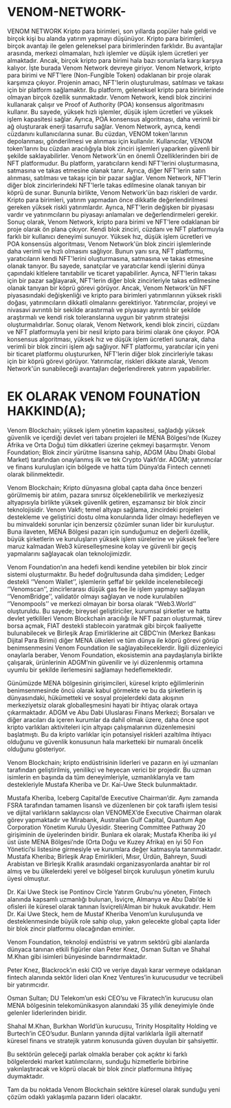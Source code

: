 # VENOM-NETWORK-
VENOM NETWORK
Kripto para birimleri, son yıllarda popüler hale geldi ve birçok kişi bu alanda yatırım yapmayı düşünüyor. Kripto para birimleri, birçok avantajı ile gelen geleneksel para birimlerinden farklıdır. Bu avantajlar arasında, merkezi olmamaları, hızlı işlemler ve düşük işlem ücretleri yer almaktadır. Ancak, birçok kripto para birimi hala bazı sorunlarla karşı karşıya kalıyor. İşte burada Venom Network devreye giriyor.
Venom Network, kripto para birimi ve NFT'lere (Non-Fungible Token) odaklanan bir proje olarak karşımıza çıkıyor. Projenin amacı, NFT'lerin oluşturulması, satılması ve takası için bir platform sağlamaktır. Bu platform, geleneksel kripto para birimlerinde olmayan birçok özellik sunmaktadır.
Venom Network, kendi blok zincirini kullanarak çalışır ve Proof of Authority (POA) konsensus algoritmasını kullanır. Bu sayede, yüksek hızlı işlemler, düşük işlem ücretleri ve yüksek işlem kapasitesi sağlar. Ayrıca, POA konsensus algoritması, daha verimli bir ağ oluşturarak enerji tasarrufu sağlar.
Venom Network, ayrıca, kendi cüzdanını kullanıcılarına sunar. Bu cüzdan, VENOM token'larının depolanması, gönderilmesi ve alınması için kullanılır. Kullanıcılar, VENOM token'larını bu cüzdan aracılığıyla blok zinciri işlemleri yaparken güvenli bir şekilde saklayabilirler.
Venom Network'ün en önemli
Özelliklerinden biri de NFT platformudur. Bu platform, yaratıcıların kendi NFT'lerini oluşturmasına, satmasına ve takas etmesine olanak tanır. Ayrıca, diğer NFT'lerin satın alınması, satılması ve takaşı için bir pazar sağlar. Venom Network, NFT'lerin diğer blok zincirlerindeki NFT'lerle takas edilmesine olanak tanıyan bir köprü de sunar.
Bununla birlikte, Venom Network'ün bazı riskleri de vardır. Kripto para birimleri, yatırım yapmadan önce dikkatle değerlendirilmesi gereken yüksek riskli yatırımlardır. Ayrıca, NFT'lerin değişken bir piyasası vardır ve yatırımcıların bu piyasayı anlamaları ve değerlendirmeleri gerekir.
Sonuç olarak, Venom Network, kripto para birimi ve NFT'lere odaklanan bir proje olarak ön plana çıkıyor. Kendi blok zinciri, cüzdanı ve NFT platformuyla farklı bir kullanıcı deneyimi sunuyor. Yüksek hız, düşük işlem ücretleri ve POA konsensüs algoritması, Venom Network'ün blok zinciri işlemlerinde daha verimli ve hızlı olmasını sağlıyor. Bunun yanı sıra, NFT platformu, yaratıcıların kendi NFT'lerini oluşturmasına, satmasına ve takas etmesine olanak tanıyor. Bu sayede, sanatçılar ve yaratıcılar kendi işlerini dünya çapındaki kitlelere tanıtabilir ve ticaret yapabilirler. Ayrıca, NFT'lerin takası için bir pazar sağlayarak, NFT'lerin diğer blok zincirleriyle takas edilmesine olanak tanıyan bir köprü görevi görüyor.
Ancak, Venom Network'ün NFT piyasasındaki değişkenliği ve kripto para birimleri yatırımlarının yüksek riskli doğası, yatırımcıların dikkatli olmalarını gerektiriyor. Yatırımcılar, projeyi ve nivasavi avrıntılı bir sekilde arastırmalı ve piyasayı ayrıntılı bir şekilde araştırmalı ve kendi risk toleranslarına uygun bir yatırım stratejisi oluşturmalıdırlar.
Sonuç olarak, Venom Network, kendi blok zinciri, cüzdanı ve NFT platformuyla yeni bir nesil kripto para birimi olarak öne çıkıyor. POA konsensus algoritması, yüksek hız ve düşük işlem ücretleri sunarak, daha verimli bir blok zinciri işlem ağı sağlıyor. NFT platformu, yaratıcılar için yeni bir ticaret platformu oluştururken, NFT'lerin diğer blok zincirleriyle takası için bir köprü görevi görüyor. Yatırımcılar, riskleri dikkate alarak, Venom Network'ün sunabileceği avantajları değerlendirerek yatırım yapabilirler.

# EK OLARAK VENOM FOUNATİON HAKKIND(A);
Venom Blockchain; yüksek işlem yönetim kapasitesi, sağladığı yüksek güvenlik ve içerdiği devlet veri tabanı projeleri ile MENA Bölgesi’nde (Kuzey Afrika ve Orta Doğu) tüm dikkatleri üzerine çekmeyi başarmıştır.
Venom Foundation; Blok zincir yürütme lisansına sahip, ADGM (Abu Dhabi Global Market) tarafından onaylanmış ilk ve tek Crypto Vakfı’dır. ADGM; yatırımcılar ve finans kuruluşları için bölgede ve hatta tüm Dünya’da Fintech cenneti olarak bilinmektedir.

Venom Blockchain; Kripto dünyasına global çapta daha önce benzeri görülmemiş bir atılım, pazara sınırsız ölçeklenebilirlik ve merkeziyesiz altyapısıyla birlikte yüksek güvenlik getiren, eşzamansız bir blok zincir teknolojisidir. Venom Vakfı; temel altyapı sağlama, zincirdeki projeleri destekleme ve geliştirici dostu olma konularında lider olmayı hedefleyen ve bu minvaldeki sorunlar için benzersiz çözümler sunan lider bir kuruluştur. Buna ilaveten, MENA Bölgesi pazarı için sunduğumuz en değerli özellik, büyük şirketlerin ve kuruluşların yüksek işlem sürelerine ve yüksek fee’lere maruz kalmadan Web3 küreselleşmesine kolay ve güvenli bir geçiş yapmalarını sağlayacak olan teknolojimizdir.

Venom Foundation’ın ana hedefi kendi kendine yetebilen bir blok zincir sistemi oluşturmaktır. Bu hedef doğrultusunda daha şimdiden; Ledger destekli ‘’Venom Wallet’’, işlemlerin şeffaf bir şekilde incelenebileceği ‘’Venomscan’’, zincirlerarası düşük gas fee ile işlem yapmayı sağlayan ‘’VenomBridge’’, validatör olmayı sağlayan ve node kurulabilen ‘’Venompools’’ ve merkezi olmayan bir borsa olarak ‘’Web3.World’’ oluşturuldu. Bu sayede; bireysel geliştiriciler, kurumsal şirketler ve hatta devlet yetkilileri Venom Blockchain aracılığı ile NFT pazarı oluşturmak, türev borsa açmak, FIAT destekli stablecoin yaratmak gibi birçok faaliyette bulunabilecek ve Birleşik Arap Emirliklerine ait CBDC’nin (Merkez Bankası Dijital Para Birimi) diğer MENA ülkeleri ve tüm dünya ile köprü görevi görüp benimsenmesini Venom Foundation ile sağlayabileceklerdir. İlgili düzenleyici onaylarla beraber, Venom Foundation, ekosistemin ana paydaşlarıyla birlikte çalışarak, ürünlerinin ADGM’nin güvenilir ve iyi düzenlenmiş ortamına uyumlu bir şekilde ilerlemesini sağlamayı hedeflemektedir.

Günümüzde MENA bölgesinin girişimcileri, küresel kripto eğilimlerinin benimsenmesinde öncü olarak kabul görmekte ve bu da şirketlerin iş dünyasındaki, hükümetteki ve sosyal projelerdeki data akışının merkeziyetsiz olarak globalleşmesini hayati bir ihtiyaç olarak ortaya çıkarmaktadır. ADGM ve Abu Dabi Uluslarası Finans Merkezi; Borsaları ve diğer aracıları da içeren kurumlar da dahil olmak üzere, daha önce spot kripto varlıkları aktiviteleri için altyapı çalışmalarının düzenlemesini başlatmıştı. Bu da kripto varlıklar için potansiyel riskleri azaltılma ihtiyacı olduğunu ve güvenlik konusunun hala marketteki bir numaralı öncelik olduğunu gösteriyor.

Venom Blockchain; kripto endüstrisinin liderleri ve pazarın en iyi uzmanları tarafından geliştirilmiş, yenilikçi ve heyecan verici bir projedir. Bu uzman isimlerin en başında da tüm deneyimleriyle, uzmanlıklarıyla ve tam destekleriyle Mustafa Kheriba ve Dr. Kai-Uwe Steck bulunmaktadır.

Mustafa Kheriba, Iceberg Capital’de Executive Chairman’dir. Aynı zamanda FSRA tarafından tamamen lisanslı ve düzenlenen bir çok taraflı işlem tesisi ve dijital varlıkların saklayıcısı olan VENOMEX’de Executive Chairman olarak görev yapmaktadır ve Mirabank, Australian Gulf Capital, Quantum Age Corporation Yönetim Kurulu Üyesidir. Steering Committee Pathway 20 girişiminin de üyelerinden biridir. Bunlara ek olarak; Mustafa Kheriba iki yıl üst üste MENA Bölgesi’nde (Orta Doğu ve Kuzey Afrika) en iyi 50 Fon Yönetici’si listesine girmesiyle ve kurumlara değer katmasıyla tanınmaktadır. Mustafa Kheriba; Birleşik Arap Emirlikleri, Mısır, Ürdün, Bahreyn, Suudi Arabistan ve Birleşik Krallık arasındaki organizasyonlarda anahtar bir rol almış ve bu ülkelerdeki yerel ve bölgesel birçok kuruluşun yönetim kurulu üyesi olmuştur.

Dr. Kai Uwe Steck ise Pontinov Circle Yatırım Grubu’nu yöneten, Fintech alanında kapsamlı uzmanlığı bulunan, İsviçre, Almanya ve Abu Dabi’de ki ofisleri ile küresel olarak tanınan İsviçreli/Alman bir hukuk avukatıdır. Hem Dr. Kai Uwe Steck, hem de Mustaf Kheriba Venom’un kuruluşunda ve desteklenmesinde büyük role sahip olup, yakın gelecekte global çapta lider bir blok zincir platformu olacağından eminler.

Venom Foundation, teknoloji endüstrisi ve yatırım sektörü gibi alanlarda dünyaca tanınan etkili figürler olan Peter Knez, Osman Sultan ve Shahal M.Khan gibi isimleri bünyesinde barındırmaktadır.

Peter Knez, Blackrock’ın eski CIO ve veriye dayalı karar vermeye odaklanan fintech alanında sektör lideri olan Knez Ventures’in kurucusudur ve tecrübeli bir yatırımcıdır.

Osman Sultan; DU Telekom’un eski CEO’su ve Fikratech’in kurucusu olan MENA bölgesinin telekomünikasyon alanındaki 35 yıllık deneyimiyle önde gelenler liderlerinden biridir.

Shahal M.Khan, Burkhan World’ün kurucusu, Trinity Hospitality Holding ve Burtech’in CEO’sudur. Bunların yanında dijital varlıklarla ilgili alternatif küresel finans ve stratejik yatırım konusunda güven duyulan bir şahsiyettir.

Bu sektörün geleceği parlak olmakla beraber çok açıktır ki farklı bölgelerdeki market katılımcılarını, sunduğu hizmetlerle birbirine yakınlaştıracak ve köprü olacak bir blok zincir platformuna ihtiyaç duymaktadır.

Tam da bu noktada Venom Blockchain sektöre küresel olarak sunduğu yeni çözüm odaklı yaklaşımla pazarın lideri olacaktır.
